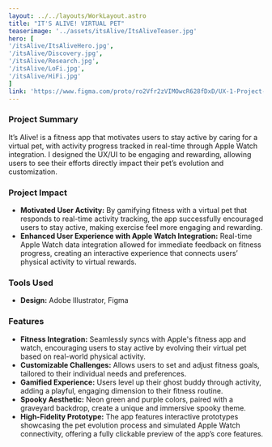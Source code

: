 ```yaml
---
layout: ../../layouts/WorkLayout.astro
title: "IT'S ALIVE! VIRTUAL PET"
teaserimage: '../assets/itsAlive/ItsAliveTeaser.jpg'
hero: [
'/itsAlive/ItsAliveHero.jpg',
'/itsAlive/Discovery.jpg',
'/itsAlive/Research.jpg',
'/itsAlive/LoFi.jpg',
'/itsAlive/HiFi.jpg'
]
link: 'https://www.figma.com/proto/ro2Vfr2zVIMOwcR628fDxD/UX-1-Project-%235%3A-Choose-Your-Own?node-id=451-2191&t=vIXbWgBPq11v6vw2-1&scaling=scale-down&content-scaling=fixed&page-id=451%3A1384&starting-point-node-id=451%3A4118'
---
```


### Project Summary
<div class="project-summary">
It’s Alive! is a fitness app that motivates users to stay active by caring for a virtual pet, with activity progress tracked in real-time through Apple Watch integration. I designed the UX/UI to be engaging and rewarding, allowing users to see their efforts directly impact their pet’s evolution and customization.
</div>

### Project Impact
* **Motivated User Activity:** By gamifying fitness with a virtual pet that responds to real-time activity tracking, the app successfully encouraged users to stay active, making exercise feel more engaging and rewarding.
* **Enhanced User Experience with Apple Watch Integration:** Real-time Apple Watch data integration allowed for immediate feedback on fitness progress, creating an interactive experience that connects users’ physical activity to virtual rewards.

### Tools Used
* **Design:** Adobe Illustrator, Figma

### Features

* **Fitness Integration:** Seamlessly syncs with Apple's fitness app and watch, encouraging users to stay active by evolving their virtual pet based on real-world physical activity.
* **Customizable Challenges:** Allows users to set and adjust fitness goals, tailored to their individual needs and preferences.
* **Gamified Experience:** Users level up their ghost buddy through activity, adding a playful, engaging dimension to their fitness routine.
* **Spooky Aesthetic:** Neon green and purple colors, paired with a graveyard backdrop, create a unique and immersive spooky theme.
* **High-Fidelity Prototype:** The app features interactive prototypes showcasing the pet evolution process and simulated Apple Watch connectivity, offering a fully clickable preview of the app’s core features.
